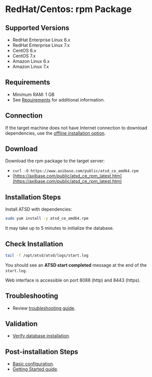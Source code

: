 # RedHat/Centos: rpm Package

## Supported Versions

- RedHat Enterprise Linux 6.x
- RedHat Enterprise Linux 7.x
- CentOS 6.x
- CentOS 7.x
- Amazon Linux 6.x
- Amazon Linux 7.x

## Requirements

- Minimum RAM: 1 GB
- See [Requirements](../administration/requirements.md "ATSD Requirements") for additional information.

## Connection

If the target machine does not have Internet connection to download
dependencies, use the [offline installation option](redhat-centos-offline.md).

## Download

Download the rpm package to the target server:

* `curl -O https://www.axibase.com/public/atsd_ce_amd64.rpm`
* [https://axibase.com/public/atsd_ce_rpm_latest.htm](https://axibase.com/public/atsd_ce_rpm_latest.htm)

## Installation Steps

Install ATSD with dependencies:

```sh
sudo yum install -y atsd_ce_amd64.rpm
```

It may take up to 5 minutes to initialize the database.

## Check Installation

```sh
tail -f /opt/atsd/atsd/logs/start.log                                  
```

You should see an **ATSD start completed** message at the end of the `start.log`.

Web interface is accessible on port 8088 (http) and 8443 (https).

## Troubleshooting

* Review [troubleshooting guide](troubleshooting.md).

## Validation

* [Verify database installation](verifying-installation.md).

## Post-installation Steps

* [Basic configuration](post-installation.md).
* [Getting Started guide](../tutorials/getting-started.md).
